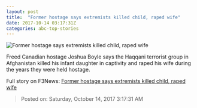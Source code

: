 ```yaml
---
layout: post
title:  "Former hostage says extremists killed child, raped wife"
date: 2017-10-14 03:17:31Z
categories: abc-top-stories
---
```


![Former hostage says extremists killed child, raped wife](http://www.abc.net.au/news/image/9046034-1x1-700x700.jpg)

Freed Canadian hostage Joshua Boyle says the Haqqani terrorist group in Afghanistan killed his infant daughter in captivity and raped his wife during the years they were held hostage.


Full story on F3News: [Former hostage says extremists killed child, raped wife](http://www.f3nws.com/n/HepQXD)

> Posted on: Saturday, October 14, 2017 3:17:31 AM

